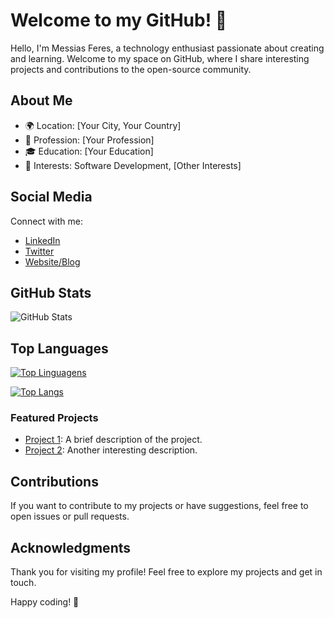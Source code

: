 # Welcome to my GitHub! 👋

Hello, I'm Messias Feres, a technology enthusiast passionate about creating and learning. Welcome to my space on GitHub, where I share interesting projects and contributions to the open-source community.

## About Me

- 🌍 Location: [Your City, Your Country]
- 💼 Profession: [Your Profession]
- 🎓 Education: [Your Education]
- 🚀 Interests: Software Development, [Other Interests]

## Social Media

Connect with me:

- [LinkedIn](https://www.linkedin.com/in/messiasfcm/)
- [Twitter](https://twitter.com/your_username)
- [Website/Blog](https://yourwebsite.com)

## GitHub Stats

![GitHub Stats](https://github-readme-stats.vercel.app/api?username=MessiasFCM&show_icons=true&count_private=true&hide=issues&theme=dark)

## Top Languages

[![Top Linguagens](https://github-readme-stats.vercel.app/api/top-langs/?username=MessiasFCM&layout=compact&theme=dracula)](https://github.com/anuraghazra/github-readme-stats)

[![Top Langs](https://github-readme-stats.vercel.app/api/top-langs/?username=seu-MessiasFCM&layout=compact&theme=dark)](https://github.com/anuraghazra/github-readme-stats)


### Featured Projects

- [Project 1](https://github.com/your-username/project1): A brief description of the project.
- [Project 2](https://github.com/your-username/project2): Another interesting description.

## Contributions

If you want to contribute to my projects or have suggestions, feel free to open issues or pull requests.

## Acknowledgments

Thank you for visiting my profile! Feel free to explore my projects and get in touch.

Happy coding! 🚀
